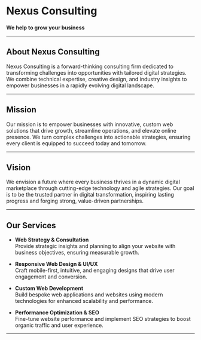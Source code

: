 # Nexus Consulting

**We help to grow your business**

---

## About Nexus Consulting

Nexus Consulting is a forward-thinking consulting firm dedicated to transforming challenges into opportunities with tailored digital strategies. We combine technical expertise, creative design, and industry insights to empower businesses in a rapidly evolving digital landscape.

---

## Mission

Our mission is to empower businesses with innovative, custom web solutions that drive growth, streamline operations, and elevate online presence. We turn complex challenges into actionable strategies, ensuring every client is equipped to succeed today and tomorrow.

---

## Vision

We envision a future where every business thrives in a dynamic digital marketplace through cutting-edge technology and agile strategies. Our goal is to be the trusted partner in digital transformation, inspiring lasting progress and forging strong, value-driven partnerships.

---

## Our Services

- **Web Strategy & Consultation**  
  Provide strategic insights and planning to align your website with business objectives, ensuring measurable growth.

- **Responsive Web Design & UI/UX**  
  Craft mobile-first, intuitive, and engaging designs that drive user engagement and conversion.

- **Custom Web Development**  
  Build bespoke web applications and websites using modern technologies for enhanced scalability and performance.

- **Performance Optimization & SEO**  
  Fine-tune website performance and implement SEO strategies to boost organic traffic and user experience.

---
